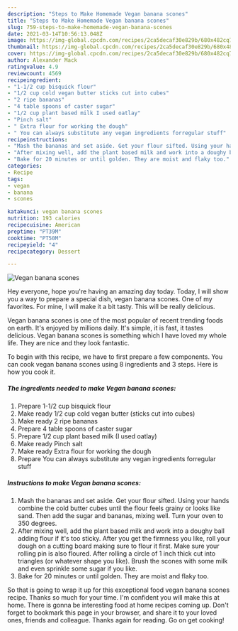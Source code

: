 ```yaml
---
description: "Steps to Make Homemade Vegan banana scones"
title: "Steps to Make Homemade Vegan banana scones"
slug: 759-steps-to-make-homemade-vegan-banana-scones
date: 2021-03-14T10:56:13.048Z
image: https://img-global.cpcdn.com/recipes/2ca5decaf30e829b/680x482cq70/vegan-banana-scones-recipe-main-photo.jpg
thumbnail: https://img-global.cpcdn.com/recipes/2ca5decaf30e829b/680x482cq70/vegan-banana-scones-recipe-main-photo.jpg
cover: https://img-global.cpcdn.com/recipes/2ca5decaf30e829b/680x482cq70/vegan-banana-scones-recipe-main-photo.jpg
author: Alexander Mack
ratingvalue: 4.9
reviewcount: 4569
recipeingredient:
- "1-1/2 cup bisquick flour"
- "1/2 cup cold vegan butter sticks cut into cubes"
- "2 ripe bananas"
- "4 table spoons of caster sugar"
- "1/2 cup plant based milk I used oatlay"
- "Pinch salt"
- " Extra flour for working the dough"
- " You can always substitute any vegan ingredients forregular stuff"
recipeinstructions:
- "Mash the bananas and set aside. Get your flour sifted. Using your hands combine the cold butter cubes until the flour feels grainy or looks like sand. Then add the sugar and bananas, mixing well. Turn your oven to 350 degrees."
- "After mixing well, add the plant based milk and work into a doughy ball adding flour if it&#39;s too sticky. After you get the firmness you like, roll your dough on a cutting board making sure to flour it first. Make sure your rolling pin is also floured. After rolling a circle of 1 inch thick cut into triangles (or whatever shape you like). Brush the scones with some milk and even sprinkle some sugar if you like."
- "Bake for 20 minutes or until golden. They are moist and flaky too."
categories:
- Recipe
tags:
- vegan
- banana
- scones

katakunci: vegan banana scones 
nutrition: 193 calories
recipecuisine: American
preptime: "PT39M"
cooktime: "PT50M"
recipeyield: "4"
recipecategory: Dessert

---
```



![Vegan banana scones](https://img-global.cpcdn.com/recipes/2ca5decaf30e829b/680x482cq70/vegan-banana-scones-recipe-main-photo.jpg)

Hey everyone, hope you're having an amazing day today. Today, I will show you a way to prepare a special dish, vegan banana scones. One of my favorites. For mine, I will make it a bit tasty. This will be really delicious.

Vegan banana scones is one of the most popular of recent trending foods on earth. It's enjoyed by millions daily. It's simple, it is fast, it tastes delicious. Vegan banana scones is something which I have loved my whole life. They are nice and they look fantastic.




To begin with this recipe, we have to first prepare a few components. You can cook vegan banana scones using 8 ingredients and 3 steps. Here is how you cook it.

<!--inarticleads1-->

##### The ingredients needed to make Vegan banana scones:

1. Prepare 1-1/2 cup bisquick flour
1. Make ready 1/2 cup cold vegan butter (sticks cut into cubes)
1. Make ready 2 ripe bananas
1. Prepare 4 table spoons of caster sugar
1. Prepare 1/2 cup plant based milk (I used oatlay)
1. Make ready Pinch salt
1. Make ready  Extra flour for working the dough
1. Prepare  You can always substitute any vegan ingredients forregular stuff




<!--inarticleads2-->

##### Instructions to make Vegan banana scones:

1. Mash the bananas and set aside. Get your flour sifted. Using your hands combine the cold butter cubes until the flour feels grainy or looks like sand. Then add the sugar and bananas, mixing well. Turn your oven to 350 degrees.
1. After mixing well, add the plant based milk and work into a doughy ball adding flour if it&#39;s too sticky. After you get the firmness you like, roll your dough on a cutting board making sure to flour it first. Make sure your rolling pin is also floured. After rolling a circle of 1 inch thick cut into triangles (or whatever shape you like). Brush the scones with some milk and even sprinkle some sugar if you like.
1. Bake for 20 minutes or until golden. They are moist and flaky too.




So that is going to wrap it up for this exceptional food vegan banana scones recipe. Thanks so much for your time. I'm confident you will make this at home. There is gonna be interesting food at home recipes coming up. Don't forget to bookmark this page in your browser, and share it to your loved ones, friends and colleague. Thanks again for reading. Go on get cooking!
